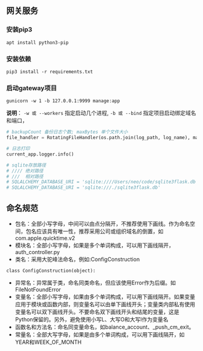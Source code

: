## 网关服务

### 安装pip3
```shell script
apt install python3-pip
```

### 安装依赖
```shell script
pip3 install -r requirements.txt
```

### 启动gateway项目
```shell script
gunicorn -w 1 -b 127.0.0.1:9999 manage:app
```
**说明**： `-w 或 --workers` 指定启动几个进程, `-b 或 --bind` 指定项目启动绑定域名和端口，


```python
# backupCount 备份日志个数; maxBytes 单个文件大小
file_handler = RotatingFileHandler(os.path.join(log_path, log_name), maxBytes=10 * 1024 * 1024, backupCount=10, encoding='UTF-8')

# 日志打印
current_app.logger.info()

# sqlite存放路径
# //// 绝对路径
# ///  相对路径
# SQLALCHEMY_DATABASE_URI = 'sqlite:////Users/neo/code/sqlite3flask.db'
# SQLALCHEMY_DATABASE_URI = 'sqlite:///./sqlite3flask.db'

```


## 命名规范
- 包名：全部小写字母，中间可以由点分隔开，不推荐使用下画线。作为命名空间，包名应该具有唯一性，推荐采用公司或组织域名的倒置，如com.apple.quicktime.v2
- 模块名：全部小写字母，如果是多个单词构成，可以用下画线隔开，auth_controller.py
- 类名：采用大驼峰法命名，例如:ConfigConstruction
```
class ConfigConstruction(object):

```

- 异常名：异常属于类，命名同类命名，但应该使用Error作为后缀。如FileNotFoundError
- 变量名：全部小写字母，如果由多个单词构成，可以用下画线隔开。如果变量应用于模块或函数内部，则变量名可以由单下画线开头；变量类内部私有使用变量名可以双下画线开头。不要命名双下画线开头和结尾的变量，这是Python保留的。另外，避免使用小写L、大写O和大写I作为变量名
- 函数名和方法名：命名同变量命名，如balance_account、_push_cm_exit。
- 常量名：全部大写字母，如果是由多个单词构成，可以用下画线隔开，如YEAR和WEEK_OF_MONTH




